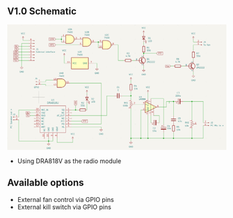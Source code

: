 
## V1.0 Schematic

![](../res/Pasted%20image%2020250615161154.png)

- Using DRA818V as the radio module

## Available options

- External fan control via GPIO pins
- External kill switch via GPIO pins